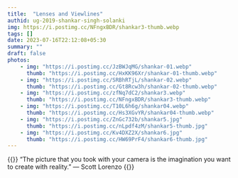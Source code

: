 ```yaml
---
title:  "Lenses and Viewlines"
authid: ug-2019-shankar-singh-solanki
img: https://i.postimg.cc/NFngxBDR/shankar3-thumb.webp
tags: []
date: 2023-07-16T22:12:08+05:30
summary: ""
draft: false
photos:
    - img: "https://i.postimg.cc/JzBWJqMG/shankar-01.webp"
      thumb: "https://i.postimg.cc/HxKK96Xr/shankar-01-thumb.webp"
    - img: "https://i.postimg.cc/SRBhRTjL/shankar-02.webp"
      thumb: "https://i.postimg.cc/Gt8Rcw3h/shankar-02-thumb.webp"
    - img: "https://i.postimg.cc/zfNq7dC2/shankar3.webp"
      thumb: "https://i.postimg.cc/NFngxBDR/shankar3-thumb.webp"
    - img: "https://i.postimg.cc/T10L6h6g/shankar04.webp"
      thumb: "https://i.postimg.cc/Hs3XGvYR/shankar04-thumb.webp"
    - img: "https://i.postimg.cc/ZnGc732b/shankar5.jpg"
      thumb: "https://i.postimg.cc/nLpdf4zM/shankar5-thumb.jpg"
    - img: "https://i.postimg.cc/Kv4DXZ2X/shankar6.jpg"
      thumb: "https://i.postimg.cc/HW69PrF4/shankar6-thumb.jpg"
---
```


{{<quote>}}
“The picture that you took with your camera is the imagination you want to create with reality.”
— Scott Lorenzo
{{</quote>}}
